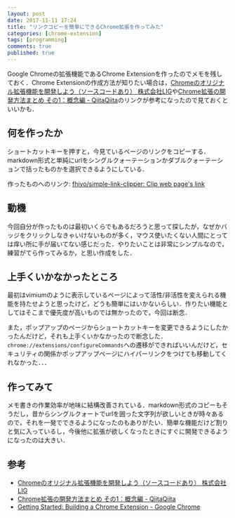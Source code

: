 ```yaml
---
layout: post
date: 2017-11-11 17:24
title: "リンクコピーを簡単にできるChrome拡張を作ってみた"
categories: [chrome-extension]
tags: [programming]
comments: true
published: true
---
```


Google Chromeの拡張機能であるChrome Extensionを作ったのでメモを残しておく．Chrome Extensionの作成方法が知りたい場合は，[Chromeのオリジナル拡張機能を開発しよう（ソースコードあり） 株式会社LIG](https://liginc.co.jp/web/tool/browser/163575)や[Chrome拡張の開発方法まとめ その1：概念編 - QiitaQiita](https://qiita.com/edit-mode/items/26d7a22233ecdf48fed8)のリンクが参考になったので見ておくといいかも．

## 何を作ったか

ショートカットキーを押すと，今見ているページのリンクをコピーする．markdown形式と単純にurlをシングルクォーテーションかダブルクォーテーションで括ったものかを選択できるようにしている．

作ったものへのリンク: [fhiyo/simple-link-clipper: Clip web page's link](https://github.com/fhiyo/simple-link-clipper)

## 動機

今回自分が作ったものは最初いくらでもあるだろうと思って探したが，なぜかバッジをクリックしなきゃいけないものが多く，マウス使いたくない人間にとっては痒い所に手が届いてない感じだった．やりたいことは非常にシンプルなので，練習がてら作ってみるか，と思い作成をした．

## 上手くいかなかったところ

最初はvimiumのように表示しているページによって活性/非活性を変えられる機能を持たせようと思ったけど，どうも簡単にはいかないらしい．作りたい機能としてはそこまで優先度が高いものでは無かったので，今回は断念．

また，ポップアップのページからショートカットキーを変更できるようにしたかったんだけど，それも上手くいかなかったので断念した．`chrome://extensions/configureCommands`への遷移ができればいいんだけど，セキュリティの関係かポップアップページにハイパーリンクをつけても移動してくれなかった．．．

## 作ってみて

メモ書きの作業効率が地味に結構改善されている．markdown形式のコピーもそうだし，昔からシングルクォートでurlを囲った文字列が欲しいときが時々あるので，それを一発でできるようになったのもありがたい．簡単な機能だけど割りと気に入っているし，今後他に拡張が欲しくなったときにすぐに開発できるようになったのは大きい．

## 参考
- [Chromeのオリジナル拡張機能を開発しよう（ソースコードあり） 株式会社LIG](https://liginc.co.jp/web/tool/browser/163575)
- [Chrome拡張の開発方法まとめ その1：概念編 - QiitaQiita](https://qiita.com/edit-mode/items/26d7a22233ecdf48fed8)
- [Getting Started: Building a Chrome Extension - Google Chrome](https://developer.chrome.com/extensions/getstarted)
